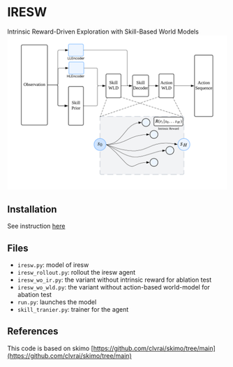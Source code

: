 # IRESW
Intrinsic Reward-Driven Exploration with Skill-Based World Models
![](https://github.com/ZL0308/IRESW/blob/main/video/workflow.png)

## Installation
See instruction [here](https://github.com/clvrai/skimo?tab=readme-ov-file#installation)

## Files
* `iresw.py`: model of iresw
* `iresw_rollout.py`: rollout the iresw agent
* `iresw_wo_ir.py`: the variant without intrinsic reward for ablation test
* `iresw_wo_wld.py`: the variant without action-based world-model for abation test
* `run.py`: launches the model
* `skill_tranier.py`: trainer for the agent

## References
This code is based on skimo [https://github.com/clvrai/skimo/tree/main](https://github.com/clvrai/skimo/tree/main) 
